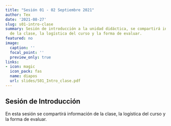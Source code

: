 ```yaml
---
title: "Sesión 01 - 02 Septiembre 2021"
author: Tex
date: '2021-08-27'
slug: s01-intro-clase
summary: Sesión de introducción a la unidad didáctica, se compartirá información
  de la clase, la logística del curso y la forma de evaluar.
featured: no
image:
  caption: ''
  focal_point: ''
  preview_only: true
links:
- icon: magic
  icon_pack: fas
  name: diapos
  url: slides/S01_Intro_clase.pdf
---
```


## Sesión de Introducción 
En esta sesión se compartirá información de la clase, la logística del curso y 
la forma de evaluar.


&nbsp;

&nbsp;


